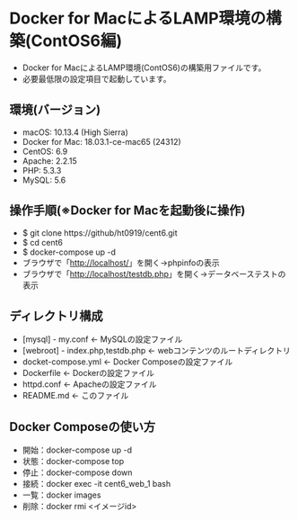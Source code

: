 # Docker for MacによるLAMP環境の構築(ContOS6編)

- Docker for MacによるLAMP環境(ContOS6)の構築用ファイルです。
- 必要最低限の設定項目で起動しています。

## 環境(バージョン)

- macOS: 10.13.4 (High Sierra)
- Docker for Mac: 18.03.1-ce-mac65 (24312)
- CentOS: 6.9
- Apache: 2.2.15
- PHP: 5.3.3
- MySQL: 5.6

## 操作手順(※Docker for Macを起動後に操作)

- $ git clone https\://github/ht0919/cent6.git
- $ cd cent6
- $ docker-compose up -d
- ブラウザで「[http://localhost/](http://localhost/)」を開く→phpinfoの表示
- ブラウザで「[http://localhost/testdb.php](http://localhost/testdb.php)」を開く→データベーステストの表示

## ディレクトリ構成

- [mysql] - my.conf <- MySQLの設定ファイル
- [webroot] - index.php,testdb.php <- webコンテンツのルートディレクトリ
- docket-compose.yml <- Docker Composeの設定ファイル
- Dockerfile <- Dockerの設定ファイル
- httpd.conf <- Apacheの設定ファイル
- README.md <- このファイル

## Docker Composeの使い方

- 開始：docker-compose up -d
- 状態：docker-compose top
- 停止：docker-compose down
- 接続：docker exec -it cent6_web_1 bash
- 一覧：docker images
- 削除：docker rmi <イメージid>
